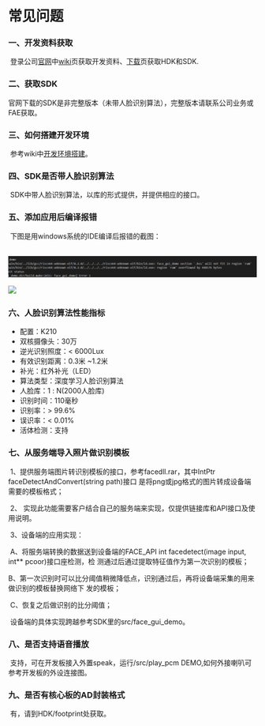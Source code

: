 # 常见问题

### 一、开发资料获取

​			登录公司[官网](https://www.ai-alloy.com/)中[wiki](https://wiki.ai-alloy.com/)页获取开发资料、[下载](https://www.ai-alloy.com/download.html)页获取HDK和SDK.

### 二、获取SDK

​			官网下载的SDK是非完整版本（未带人脸识别算法），完整版本请联系公司业务或FAE获取。			

### 三、如何搭建开发环境

​		   参考wiki中[开发环境搭建](https://wiki.ai-alloy.com/ready-intro/env-build)。

### 四、SDK是否带人脸识别算法

​		 SDK中带人脸识别算法，以库的形式提供，并提供相应的接口。

### 五、添加应用后编译报错

​		 下图是用windows系统的IDE编译后报错的截图：

​		    ![](../.gitbook/assets/ram-over-1.png)

![](..\.gitbook\assets\ram-over-2.png)

### 六、人脸识别算法性能指标

- 配置：K210 
- 双核摄像头：30万
- 逆光识别照度：< 6000Lux
- 有效识别距离：0.3⽶ ~1.2⽶
- 补光：红外补光（LED）
- 算法类型：深度学习⼈脸识别算法
- ⼈脸库：1 : N(2000⼈脸库)
- 识别时间：110毫秒
- 识别率：> 99.6%
- 误识率：< 0.01%
- 活体检测：⽀持

### 七、从服务端导入照片做识别模板

​	1、提供服务端图片转识别模板的接口，参考facedll.rar，其中IntPtr faceDetectAndConvert(string path)接口		  是将png或jpg格式的图片转成设备端需要的模板格式；

​    2、 实现此功能需要客户结合自己的服务端来实现，仅提供链接库和API接口及使用说明。

​	3、设备端的应用实现：

​		   A、将服务端转换的数据送到设备端的FACE_API int facedetect(image input, int** pcoor)接口座检测，检				 测通过后通过提取特征值作为第一次识别的模板；

​		   B、第一次识别时可以比分阈值稍微降低点，识别通过后，再将设备端采集的用来做识别的模板替换网络下				发的模板；

​			C、恢复之后做识别的比分阈值；

​		   设备端的具体实现跨越参考SDK里的src/face_gui_demo。

### 八、是否支持语音播放

​			支持，可在开发板接入外置speak，运行/src/play_pcm DEMO,如何外接喇叭可参考开发板的外设连接图。

### 九、是否有核心板的AD封装格式

​				有，请到HDK/footprint处获取。